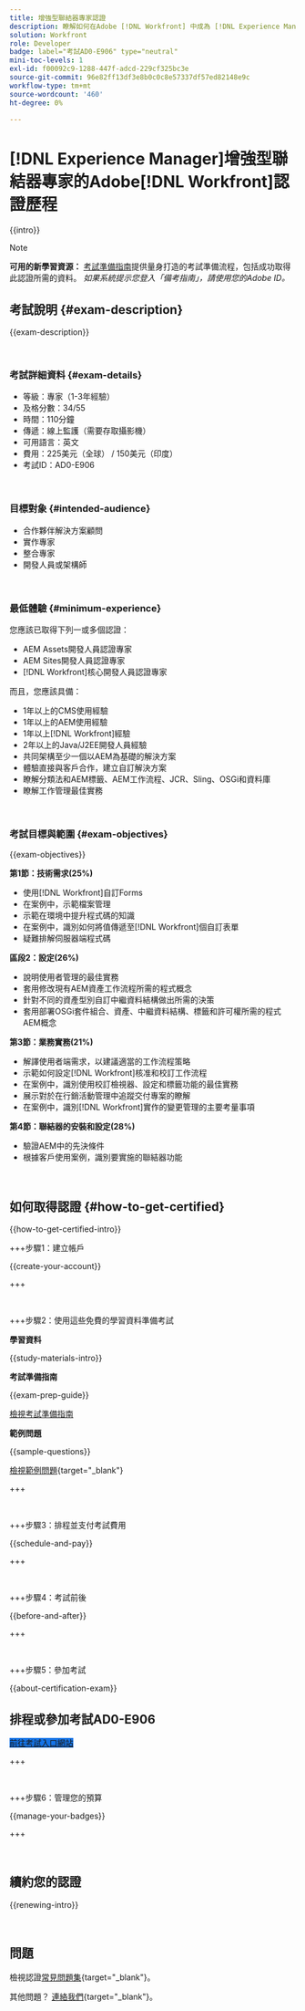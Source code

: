 ```yaml
---
title: 增強型聯結器專家認證
description: 瞭解如何在Adobe [!DNL Workfront] 中成為 [!DNL Experience Manager]的認證Adobe Certified Expert
solution: Workfront
role: Developer
badge: label="考試AD0-E906" type="neutral"
mini-toc-levels: 1
exl-id: f00092c9-1288-447f-adcd-229cf325bc3e
source-git-commit: 96e82ff13df3e8b0c0c8e57337df57ed82148e9c
workflow-type: tm+mt
source-wordcount: '460'
ht-degree: 0%

---
```


# [!DNL Experience Manager]增強型聯結器專家的Adobe[!DNL Workfront]認證歷程

{{intro}}

>[!NOTE]
>
>**可用的新學習資源：** [考試準備指南](https://app.rockinfo.com/courses/244)提供量身打造的考試準備流程，包括成功取得此認證所需的資料。 _如果系統提示您登入「備考指南」，請使用您的Adobe ID。_

## 考試說明 {#exam-description}

{{exam-description}}

<br>

### 考試詳細資料 {#exam-details}

* 等級：專家（1-3年經驗）
* 及格分數：34/55
* 時間：110分鐘
* 傳遞：線上監護（需要存取攝影機）
* 可用語言：英文
* 費用：225美元（全球） / 150美元（印度）
* 考試ID：AD0-E906

<br>

### 目標對象 {#intended-audience}

* 合作夥伴解決方案顧問
* 實作專家
* 整合專家
* 開發人員或架構師

<br>

### 最低體驗 {#minimum-experience}

您應該已取得下列一或多個認證：

* AEM Assets開發人員認證專家
* AEM Sites開發人員認證專家
* [!DNL Workfront]核心開發人員認證專家

而且，您應該具備：

* 1年以上的CMS使用經驗
* 1年以上的AEM使用經驗
* 1年以上[!DNL Workfront]經驗
* 2年以上的Java/J2EE開發人員經驗
* 共同架構至少一個以AEM為基礎的解決方案
* 體驗直接與客戶合作，建立自訂解決方案
* 瞭解分類法和AEM標籤、AEM工作流程、JCR、Sling、OSGi和資料庫
* 瞭解工作管理最佳實務

<br>

### 考試目標與範圍 {#exam-objectives}

{{exam-objectives}}

**第1節：技術需求(25%)**

* 使用[!DNL Workfront]自訂Forms
* 在案例中，示範檔案管理
* 示範在環境中提升程式碼的知識
* 在案例中，識別如何將值傳遞至[!DNL Workfront]個自訂表單
* 疑難排解伺服器端程式碼

**區段2：設定(26%)**

* 說明使用者管理的最佳實務
* 套用修改現有AEM資產工作流程所需的程式概念
* 針對不同的資產型別自訂中繼資料結構做出所需的決策
* 套用部署OSGi套件組合、資產、中繼資料結構、標籤和許可權所需的程式AEM概念

**第3節：業務實務(21%)**

* 解譯使用者端需求，以建議適當的工作流程策略
* 示範如何設定[!DNL Workfront]核准和校訂工作流程
* 在案例中，識別使用校訂檢視器、設定和標籤功能的最佳實務
* 展示對於在行銷活動管理中追蹤交付專案的瞭解
* 在案例中，識別[!DNL Workfront]實作的變更管理的主要考量事項

**第4節：聯結器的安裝和設定(28%)**

* 驗證AEM中的先決條件
* 根據客戶使用案例，識別要實施的聯結器功能

<br>

## 如何取得認證 {#how-to-get-certified}

{{how-to-get-certified-intro}}

+++步驟1：建立帳戶

{{create-your-account}}

+++

<br>

+++步驟2：使用這些免費的學習資料準備考試

**學習資料**

{{study-materials-intro}}

**考試準備指南**

{{exam-prep-guide}}

[檢視考試準備指南](https://app.rockinfo.com/courses/244)

**範例問題**

{{sample-questions}}

[檢視範例問題](https://scorpion.caveon.com/launchpad/ad3-e906-adobe-workfront-for-experience-manager-enhanced-connector-certified-expert-sample-questions){target="_blank"}

+++

<br>

+++步驟3：排程並支付考試費用

{{schedule-and-pay}}

+++

<br>

+++步驟4：考試前後

{{before-and-after}}

+++

<br>

+++步驟5：參加考試

{{about-certification-exam}}

## 排程或參加考試AD0-E906

<a href="https://www.certmetrics.com/adobe/candidate/examity_sso.aspx?eid=AD0-E906" target="_blank" class="spectrum-Button spectrum-Button--fill spectrum-Button--accent spectrum-Button--sizeM is-margin-bottom-big-big at-element-click-tracking" style="background-color:#1473E6">

<span class="spectrum-Button-label has-no-wrap">
   前往考試入口網站
</span>
</a>

+++

<br>

+++步驟6：管理您的預算

{{manage-your-badges}}

+++

<br>

## 續約您的認證

{{renewing-intro}}

<br>

## 問題

檢視認證[常見問題集](https://experienceleague.adobe.com/docs/certification/certification/faq.html){target="_blank"}。

其他問題？ [連絡我們](mailto:certif@adobe.com){target="_blank"}。